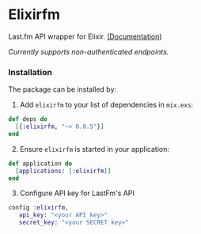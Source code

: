 # Elixirfm

Last.fm API wrapper for Elixir. [(Documentation)](https://hexdocs.pm/elixirfm/0.0.5)

_Currently supports non-authenticated endpoints._

### Installation

The package can be installed by:

1. Add `elixirfm` to your list of dependencies in `mix.exs`:

  ```elixir
  def deps do
    [{:elixirfm, "~> 0.0.5"}]
  end
  ```

2. Ensure `elixirfm` is started in your application:

  ```elixir
  def application do
    [applications: [:elixirfm]]
  end
  ```

3. Configure API key for LastFm's API

  ```elixir
  config :elixirfm,
     api_key: "<your API key>"
     secret_key: "<your SECRET key>"
  ```
